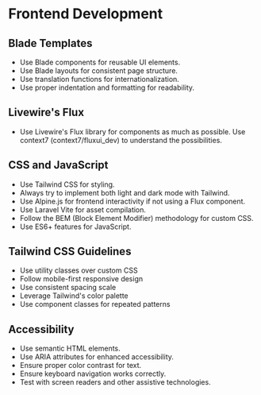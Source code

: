 # Frontend Development

## Blade Templates

- Use Blade components for reusable UI elements.
- Use Blade layouts for consistent page structure.
- Use translation functions for internationalization.
- Use proper indentation and formatting for readability.

## Livewire's Flux

- Use Livewire's Flux library for components as much as possible. Use context7 (context7/fluxui_dev) to understand the possibilities.

## CSS and JavaScript

- Use Tailwind CSS for styling.
- Always try to implement both light and dark mode with Tailwind.
- Use Alpine.js for frontend interactivity if not using a Flux component.
- Use Laravel Vite for asset compilation.
- Follow the BEM (Block Element Modifier) methodology for custom CSS.
- Use ES6+ features for JavaScript.

## Tailwind CSS Guidelines

- Use utility classes over custom CSS
- Follow mobile-first responsive design
- Use consistent spacing scale
- Leverage Tailwind's color palette
- Use component classes for repeated patterns

## Accessibility

- Use semantic HTML elements.
- Use ARIA attributes for enhanced accessibility.
- Ensure proper color contrast for text.
- Ensure keyboard navigation works correctly.
- Test with screen readers and other assistive technologies.
